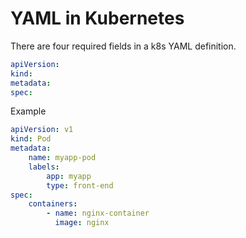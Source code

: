 # YAML in Kubernetes
There are four required fields in a k8s YAML definition.
```yaml
apiVersion:
kind:
metadata:
spec:
```

Example
```yaml
apiVersion: v1
kind: Pod
metadata:
    name: myapp-pod
    labels:
        app: myapp
        type: front-end
spec:
    containers:
        - name: nginx-container
          image: nginx
```